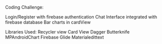 Coding Challenge:

Login/Register with firebase authentication
Chat Interface integrated with firebase database
Bar charts in cardView

Libraries Used:
Recycler view
Card View
Dagger
Butterknife
MPAndroidChart
Firebase
Glide
Materialedittext
